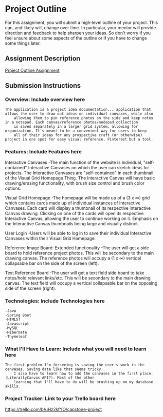 # Project Outline
For this assignment, you will submit a high-level outline of your project. This can, and likely will, change over time. In particular, your mentor will provide direction and feedback to help sharpen your ideas. So don't worry if you feel unsure about some aspects of the outline or if you have to change some things later.

## Assignment Description
[Project Outline Assignment](https://education.launchcode.org/liftoff/modules/assignments/project-outline)

## Submission Instructions

### Overview: Include overview here

    The application is a project idea documentation... application that allows the user to draw out ideas on individual canvases, while also
        allowing them to pin reference photos on the side and keep notes in a notepad. Each canvas/reference photos/nodepad collection
        is saved separately in a larger grid system, allowing for organization. It's meant to be a convenient way for users to keep
        all of their ideas for any prospective craft (or otherwise) project in one spot for easy visual reference. Pinterest but a tool.

### Features: Include Features here
Interactive Canvases
    -The main function of the website is individual, "self-contained" Interactive Canvases on which
        the user can sketch ideas for projects. The Interactive Canvases are "self-contained" in each
        thumbnail of the Visual Grid Homepage Thing. The Interactive Canvas will have basic drawing/erasing
        functionality, with brush size control and brush color options.

Visual Grid Homepage
    -The homepage will be made up of a (3 x ∞) grid which contains cards made up of individual instances 
        of Interactive Canvases. Each card will display a thumbnail of its respective Interactive Canvas drawing.
        Clicking on one of the cards will open its respective Interactive Canvas, allowing the user to continue
        working on it. Emphasis on the Interactive Canvas thumbnails being large and visually distinct.
 
User Login
    -Users will be able to log in to save their individual Interactive Canvases within their Visual Grid Homepage. 

Reference Image Board: Extended functionality
    -The user will get a side board to hold reference project photos. This will be secondary to the main drawing canvas.
        The reference photos will occupy a (1 x ∞) vertical collapsable bar on the side of the screen (left).

Text Reference Board
    -The user will get a text field side board to take notes/hold relevant links/etc. This will be secondary to the 
        main drawing canvas. The text field will occupy a vertical collapsable bar on the opposing side of the screen (right). 
        
### Technologies: Include Technologies here
    -Java
    -Spring Boot
    -HTML5?
    -Javascript
    -MySQL
    -Hibernate
    -Thymeleaf
    
### What I'll Have to Learn: Include what you will need to learn here
    The first problem I'm forseeing is saving the user's work in the canvases. Saving data like that seems tricky. 
        I also have to learn how to add the canvases in the first place. (LiterallyCanvas API?). Most of the other 
        learning that I'll have to do will be brushing up on my database skills. 

### Project Tracker: Link to your Trello board here
https://trello.com/b/uHz2kfYO/capstone-project

